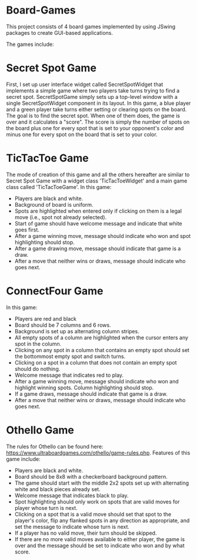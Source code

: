 # Board-Games

This project consists of 4 board games implemented by using JSwing packages to create GUI-based applications.

The games include:

# Secret Spot Game

First, I set up user interface widget called SecretSpotWidget that implements a simple game where two players take turns trying to find a secret spot. SecretSpotGame simply sets up a top-level window 
with a single SecretSpotWidget component in its layout. In this game, a blue player
and a green player take turns either setting or clearing spots on the board. The goal is to
find the secret spot. When one of them does, the game is over and it calculates a "score". The
score is simply the number of spots on the board plus one for every spot that is set to your
opponent's color and minus one for every spot on the board that is set to your color.

# TicTacToe Game
The mode of creation of this game and all the others hereafter are similar to Secret Spot Game with a widget class 'TicTacToeWidget' and a main game class called 'TicTacToeGame'. In this game:
* Players are black and white.
* Background of board is uniform.
* Spots are highlighted when entered only if clicking on them is a legal move (i.e., spot not already selected).
* Start of game should have welcome message and indicate that white goes first.
* After a game winning move, message should indicate who won and spot highlighting should stop.
* After a game drawing move, message should indicate that game is a draw.
* After a move that neither wins or draws, message should indicate who goes next.

# ConnectFour Game
In this game:
* Players are red and black
* Board should be 7 columns and 6 rows.
* Background is set up as alternating column stripes.
* All empty spots of a column are highlighted when the cursor enters any spot in the column.
* Clicking on any spot in a column that contains an empty spot should set the bottommost empty spot and switch turns.
* Clicking on a spot in a column that does not contain an empty spot should do nothing.
* Welcome message that indicates red to play.
* After a game winning move, message should indicate who won and highlight winning spots. Column highlighting should stop.
* If a game draws, message should indicate that game is a draw.
* After a move that neither wins or draws, message should indicate who goes next.

# Othello Game
The rules for Othello can be found here: https://www.ultraboardgames.com/othello/game-rules.php. Features of this game include:
* Players are black and white.
* Board should be 8x8 with a checkerboard background pattern.
* The game should start with the middle 2x2 spots set up with alternating white and black pieces already set.
* Welcome message that indicates black to play.
* Spot highlighting should only work on spots that are valid moves for player whose turn is next.
* Clicking on a spot that is a valid move should set that spot to the player's color, flip any flanked spots in any direction as appropriate, and set the message to indicate whose turn is next.
* If a player has no valid move, their turn should be skipped.
* If there are no more valid moves available to either player, the game is over and the message should be set to indicate who won and by what score.
